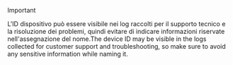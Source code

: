 > [!IMPORTANT]
> <span data-ttu-id="d83b8-101">L'ID dispositivo può essere visibile nei log raccolti per il supporto tecnico e la risoluzione dei problemi, quindi evitare di indicare informazioni riservate nell'assegnazione del nome.</span><span class="sxs-lookup"><span data-stu-id="d83b8-101">The device ID may be visible in the logs collected for customer support and troubleshooting, so make sure to avoid any sensitive information while naming it.</span></span>
>